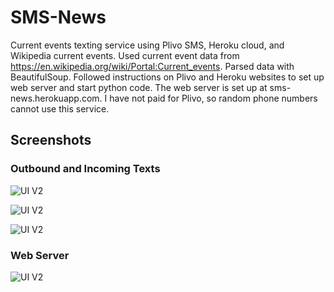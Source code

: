 # SMS-News
Current events texting service using Plivo SMS, Heroku cloud, and Wikipedia current events. Used current event data from https://en.wikipedia.org/wiki/Portal:Current_events. Parsed data with BeautifulSoup. Followed instructions on Plivo and Heroku websites to set up web server and start python code. The web server is set up at sms-news.herokuapp.com. I have not paid for Plivo, so random phone numbers cannot use this service.

## Screenshots
### Outbound and Incoming Texts
![UI V2](https://github.com/molson194/SMS-News/blob/master/Photos/MVP.PNG)

![UI V2](https://github.com/molson194/SMS-News/blob/master/Photos/Derby.PNG)

![UI V2](https://github.com/molson194/SMS-News/blob/master/Photos/Iraq.PNG)

### Web Server

![UI V2](https://github.com/molson194/SMS-News/blob/master/Photos/Website.png)
